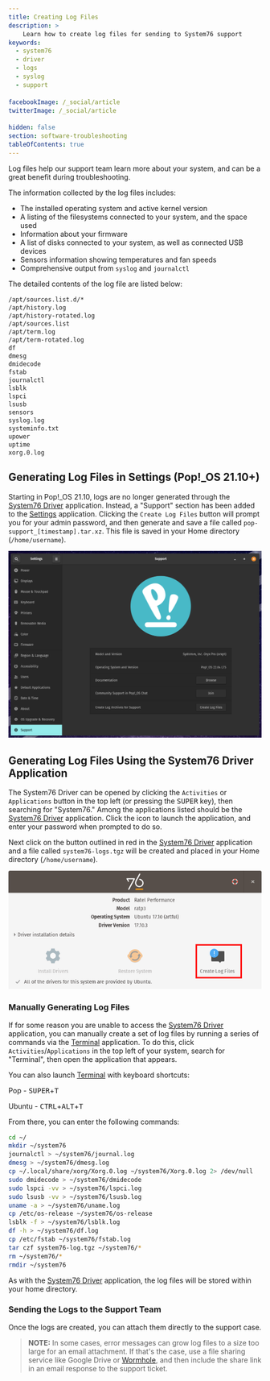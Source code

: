 ```yaml
---
title: Creating Log Files
description: >
    Learn how to create log files for sending to System76 support
keywords:
  - system76
  - driver
  - logs
  - syslog
  - support

facebookImage: /_social/article
twitterImage: /_social/article

hidden: false
section: software-troubleshooting
tableOfContents: true
---
```


Log files help our support team learn more about your system, and can be a great benefit during troubleshooting.

The information collected by the log files includes:

* The installed operating system and active kernel version
* A listing of the filesystems connected to your system, and the space used
* Information about your firmware
* A list of disks connected to your system, as well as connected USB devices
* Sensors information showing temperatures and fan speeds
* Comprehensive output from `syslog` and `journalctl`

The detailed contents of the log file are listed below:

```
/apt/sources.list.d/*
/apt/history.log
/apt/history-rotated.log
/apt/sources.list
/apt/term.log
/apt/term-rotated.log
df
dmesg
dmidecode
fstab
journalctl
lsblk
lspci
lsusb
sensors
syslog.log
systeminfo.txt
upower
uptime
xorg.0.log
```

## Generating Log Files in Settings (Pop!_OS 21.10+)

Starting in Pop!\_OS 21.10, logs are no longer generated through the <u>System76 Driver</u> application. Instead, a "Support" section has been added to the <u>Settings</u> application. Clicking the `Create Log Files` button will prompt you for your admin password, and then generate and save a file called `pop-support_[timestamp].tar.xz`. This file is saved in your Home directory (`/home/username`).

![Settings-Logs](/images/system76-driver/logs-in-settings.png)

## Generating Log Files Using the System76 Driver Application

The System76 Driver can be opened by clicking the `Activities` or `Applications` button in the top left (or pressing the <kbd>SUPER</kbd> key), then searching for "System76." Among the applications listed should be the <u>System76 Driver</u> application. Click the icon to launch the application, and enter your password when prompted to do so.

Next click on the button outlined in red in the <u>System76 Driver</u> application and a file called `system76-logs.tgz` will be created and placed in your Home directory (`/home/username`).

![CreateLogFiles](/images/system76-driver/CreateLogFiles.png)

### Manually Generating Log Files

If for some reason you are unable to access the <u>System76 Driver</u> application, you can manually create a set of log files by running a series of commands via the <u>Terminal</u> application. To do this, click `Activities`/`Applications` in the top left of your system, search for "Terminal", then open the application that appears.

You can also launch <u>Terminal</u> with keyboard shortcuts:

Pop - <kbd>SUPER</kbd>+<kbd>T</kbd>

Ubuntu - <kbd>CTRL</kbd>+<kbd>ALT</kbd>+<kbd>T</kbd>

From there, you can enter the following commands:

```bash
cd ~/
mkdir ~/system76
journalctl > ~/system76/journal.log
dmesg > ~/system76/dmesg.log
cp ~/.local/share/xorg/Xorg.0.log ~/system76/Xorg.0.log 2> /dev/null
sudo dmidecode > ~/system76/dmidecode
sudo lspci -vv > ~/system76/lspci.log
sudo lsusb -vv > ~/system76/lsusb.log
uname -a > ~/system76/uname.log
cp /etc/os-release ~/system76/os-release
lsblk -f > ~/system76/lsblk.log
df -h > ~/system76/df.log
cp /etc/fstab ~/system76/fstab.log
tar czf system76-log.tgz ~/system76/*
rm ~/system76/*
rmdir ~/system76
```

As with the <u>System76 Driver</u> application, the log files will be stored within your home directory.

### Sending the Logs to the Support Team

Once the logs are created, you can attach them directly to the support case.

> **NOTE:** In some cases, error messages can grow log files to a size too large for an email attachment. If that's the case, use a file sharing service like Google Drive or [Wormhole](https://wormhole.app/), and then include the share link in an email response to the support ticket.
